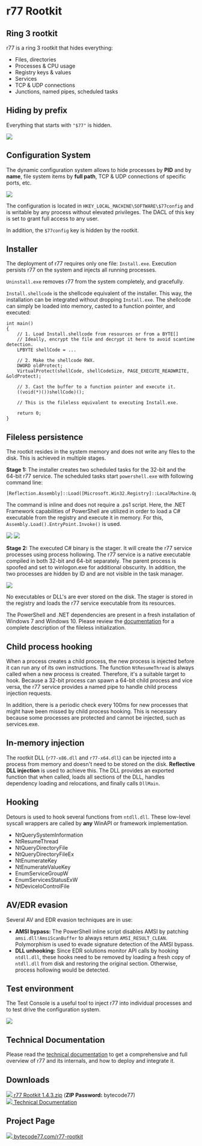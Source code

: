# r77 Rootkit

## Ring 3 rootkit

r77 is a ring 3 rootkit that hides everything:

 - Files, directories
 - Processes & CPU usage
 - Registry keys & values
 - Services
 - TCP & UDP connections
 - Junctions, named pipes, scheduled tasks

## Hiding by prefix

Everything that starts with `"$77"` is hidden.

![](https://bytecode77.com/images/pages/r77-rootkit/hiding.png)

## Configuration System

The dynamic configuration system allows to hide processes by **PID** and by **name**, file system items by **full path**, TCP & UDP connections of specific ports, etc.

![](https://bytecode77.com/images/pages/r77-rootkit/config.png)

The configuration is located in `HKEY_LOCAL_MACHINE\SOFTWARE\$77config` and is writable by any process without elevated privileges. The DACL of this key is set to grant full access to any user.

In addition, the `$77config` key is hidden by the rootkit.

## Installer

The deployment of r77 requires only one file: `Install.exe`. Execution persists r77 on the system and injects all running processes.

`Uninstall.exe` removes r77 from the system completely, and gracefully.

`Install.shellcode` is the shellcode equivalent of the installer. This way, the installation can be integrated without dropping `Install.exe`. The shellcode can simply be loaded into memory, casted to a function pointer, and executed:

```
int main()
{
	// 1. Load Install.shellcode from resources or from a BYTE[]
	// Ideally, encrypt the file and decrypt it here to avoid scantime detection.
	LPBYTE shellCode = ...

	// 2. Make the shellcode RWX.
	DWORD oldProtect;
	VirtualProtect(shellCode, shellCodeSize, PAGE_EXECUTE_READWRITE, &oldProtect);

	// 3. Cast the buffer to a function pointer and execute it.
	((void(*)())shellCode)();

	// This is the fileless equivalent to executing Install.exe.

	return 0;
}
```

## Fileless persistence

The rootkit resides in the system memory and does not write any files to the disk. This is achieved in multiple stages.

**Stage 1:** The installer creates two scheduled tasks for the 32-bit and the 64-bit r77 service. The scheduled tasks start `powershell.exe` with following command line:

```
[Reflection.Assembly]::Load([Microsoft.Win32.Registry]::LocalMachine.OpenSubkey('SOFTWARE').GetValue('$77stager')).EntryPoint.Invoke($Null,$Null)
```

The command is inline and does not require a .ps1 script. Here, the .NET Framework capabilities of PowerShell are utilized in order to load a C# executable from the registry and execute it in memory. For this, `Assembly.Load().EntryPoint.Invoke()` is used.

![](https://bytecode77.com/images/pages/r77-rootkit/scheduled-task.png)
![](https://bytecode77.com/images/pages/r77-rootkit/stager.png)

**Stage 2:** The executed C# binary is the stager. It will create the r77 service processes using process hollowing. The r77 service is a native executable compiled in both 32-bit and 64-bit separately. The parent process is spoofed and set to winlogon.exe for additional obscurity. In addition, the two processes are hidden by ID and are not visible in the task manager.

![](https://bytecode77.com/images/pages/r77-rootkit/service.png)

No executables or DLL's are ever stored on the disk. The stager is stored in the registry and loads the r77 service executable from its resources.

The PowerShell and .NET dependencies are present in a fresh installation of Windows 7 and Windows 10. Please review the [documentation](https://docs.bytecode77.com/r77-rootkit/Technical%20Documentation.pdf) for a complete description of the fileless initialization.

## Child process hooking

When a process creates a child process, the new process is injected before it can run any of its own instructions. The function `NtResumeThread` is always called when a new process is created. Therefore, it's a suitable target to hook. Because a 32-bit process can spawn a 64-bit child process and vice versa, the r77 service provides a named pipe to handle child process injection requests.

In addition, there is a periodic check every 100ms for new processes that might have been missed by child process hooking. This is necessary because some processes are protected and cannot be injected, such as services.exe.

## In-memory injection

The rootkit DLL (`r77-x86.dll` and `r77-x64.dll`) can be injected into a process from memory and doesn't need to be stored on the disk. **Reflective DLL injection** is used to achieve this. The DLL provides an exported function that when called, loads all sections of the DLL, handles dependency loading and relocations, and finally calls `DllMain`.

## Hooking

Detours is used to hook several functions from `ntdll.dll`. These low-level syscall wrappers are called by **any** WinAPI or framework implementation.

 - NtQuerySystemInformation
 - NtResumeThread
 - NtQueryDirectoryFile
 - NtQueryDirectoryFileEx
 - NtEnumerateKey
 - NtEnumerateValueKey
 - EnumServiceGroupW
 - EnumServicesStatusExW
 - NtDeviceIoControlFile

## AV/EDR evasion

Several AV and EDR evasion techniques are in use:

- **AMSI bypass:** The PowerShell inline script disables AMSI by patching `amsi.dll!AmsiScanBuffer` to always return `AMSI_RESULT_CLEAN`. Polymorphism is used to evade signature detection of the AMSI bypass.
- **DLL unhooking:** Since EDR solutions monitor API calls by hooking `ntdll.dll`, these hooks need to be removed by loading a fresh copy of `ntdll.dll` from disk and restoring the original section. Otherwise, process hollowing would be detected.

## Test environment

The Test Console is a useful tool to inject r77 into individual processes and to test drive the configuration system.

![](https://bytecode77.com/images/pages/r77-rootkit/testconsole.png)

## Technical Documentation

Please read the [technical documentation](https://docs.bytecode77.com/r77-rootkit/Technical%20Documentation.pdf) to get a comprehensive and full overview of r77 and its internals, and how to deploy and integrate it.

## Downloads

[![](https://bytecode77.com/public/fileicons/zip.png) r77 Rootkit 1.4.3.zip](https://downloads.bytecode77.com/r77Rootkit%201.4.3.zip)
(**ZIP Password:** bytecode77)<br />
[![](https://bytecode77.com/public/fileicons/pdf.png) Technical Documentation](https://docs.bytecode77.com/r77-rootkit/Technical%20Documentation.pdf)

## Project Page

[![](https://bytecode77.com/public/favicon16.png) bytecode77.com/r77-rootkit](https://bytecode77.com/r77-rootkit)